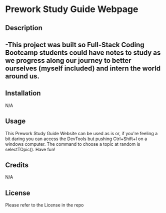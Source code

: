 # Prework Study Guide Webpage

## Description

-This project was built so Full-Stack Coding Bootcamp students could have notes to study as we progress along our journey to better ourselves (myself included) and intern the world around us.
-

## Installation

N/A

## Usage

This Prework Study Guide Website can be used as is or, if you're feeling a bit daring you can access the DevTools but pushing Ctrl+Shift+I on a windows computer. The command to choose a topic at random is selectTOpic(). Have fun!

## Credits

N/A

## License

Please refer to the License in the repo


